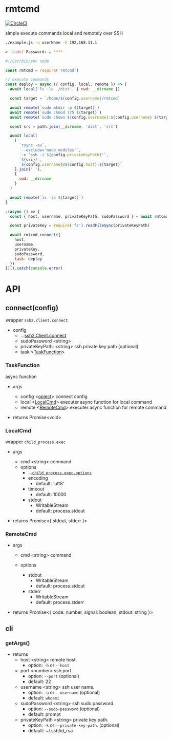 # rmtcmd

[![CircleCI](https://circleci.com/gh/koh110/rmtcmd.svg?style=svg)](https://circleci.com/gh/koh110/rmtcmd)

simple execute commands local and remotely over SSH

```bash
./example.js -u userName -h 192.168.11.1

✔ [sudo] Password: … ****
```

```javascript
#!/usr/bin/env node

const rmtcmd = require('rmtcmd')

// execute commands
const deploy = async ({ config, local, remote }) => {
  await local('ls -la ./dist', { cwd: __dirname })

  const target = `/home/${config.username}/rmtcmd`

  await remote(`sudo mkdir -p ${target}`)
  await remote(`sudo chmod 775 ${target}`)
  await remote(`sudo chown ${config.username}:${config.username} ${target}`)

  const src = path.join(__dirname, 'dist', 'src')

  await local(
    [
      `rsync -av`,
      `--exclude='node_modules'`,
      `-e 'ssh -i ${config.privateKeyPath}'`,
      `${src}/`,
      `${config.username}@${config.host}:${target}`
    ].join(' '),
    {
      cwd: __dirname
    }
  )

  await remote(`ls -la ${target}`)
}

;(async () => {
  const { host, username, privateKeyPath, sudoPassword } = await rmtcmd.cli.getArgs()

  const privateKey = require('fs').readFileSync(privateKeyPath)

  await rmtcmd.connect({
    host,
    username,
    privateKey,
    sudoPassword,
    task: deploy
  })
})().catch(console.error)
```

# API

## connect(config)

wrapper `ssh2.client.connect`

- config
  - ...[ssh2.Client.connect](https://github.com/mscdex/ssh2#client-methods)
  - sudoPassword \<string\>
  - privateKeyPath: \<string\> ssh private key path (optional)
  - task \<[TaskFunction](#TaskFunction)\>

### TaskFunction

async function

- args

  - config \<[opject](#connectconfig)> connect config
  - local \<[LocalCmd](#LocalCmd)\> executer async function for local command
  - remote \<[RemoteCmd](#RemoteCmd)\> executer async function for remote command

- returns Promise\<void\>

### LocalCmd

wrapper `child_process.exec`

- args

  - cmd \<string\> command
  - options
    - ...[`child_process.exec.options`](https://nodejs.org/dist/latest-v12.x/docs/api/child_process.html#child_process_child_process_exec_command_options_callback)
    - encoding
      - default: 'utf8'
    - timeout
      - default: 10000
    - stdout
      - WritableStream
      - default: process.stdout

- returns Promise\<{ stdout, stderr }\>

### RemoteCmd

- args

  - cmd \<string\> command

  - options
    - stdout
      - WritableStream
      - default: process.stdout
    - stderr
      - WritableStream
      - default: process.stderr

- returns Promise\<{ code: number, signal: boolean, stdout: string }\>

## cli

### getArgs()

- returns
  - host \<string\> remote host.
    - option: `-h` or `--host`
  - port \<number\> ssh port
    - option: `--port` (optional)
    - default: 22
  - username \<string\> ssh user name.
    - option: `-u` or `--username` (optional)
    - default: `whoami`
  - sudoPassword \<string\> ssh sudo password.
    - option: `--sudo-password` (optional)
    - default: prompt
  - privateKeyPath \<string\> private key path.
    - option: `-k` or `--private-key-path`. (optional)
    - default: ~/.ssh/id_rsa
